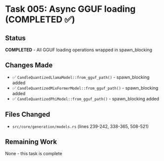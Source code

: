 # Task 005: Async GGUF loading (COMPLETED ✅)

## Status
**COMPLETED** - All GGUF loading operations wrapped in spawn_blocking

## Changes Made
- ✅ `CandleQuantizedLlamaModel::from_gguf_path()` - spawn_blocking added
- ✅ `CandleQuantizedMixFormerModel::from_gguf_path()` - spawn_blocking added
- ✅ `CandleQuantizedPhiModel::from_gguf_path()` - spawn_blocking added

## Files Changed
- `src/core/generation/models.rs` (lines 239-242, 338-365, 508-521)

## Remaining Work
None - this task is complete
